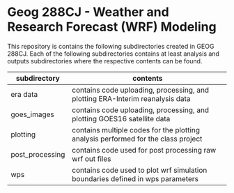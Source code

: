 # Geog 288CJ - Weather and Research Forecast (WRF) Modeling

This repository is contains the following subdirectories created in GEOG 288CJ. Each of the following subdirectories contains at least analysis and outputs subdirectories where the respective contents can be found.

| subdirectory     | contents  |  
|---|---|
| era data         | contains code uploading, processing, and plotting ERA-Interim reanalysis data  |   
| goes_images      | contains code uploading, processing, and plotting GOES16 satellite data  |  
| plotting         | contains multiple codes for the plotting analysis performed for the class project  | 
| post_processing  | contains code used for post processing raw wrf out files  |
| wps              | contains code used to plot wrf simulation boundaries defined in wps parameters  |
